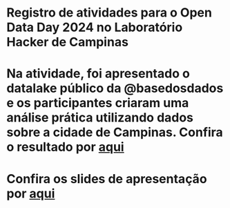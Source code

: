 # Registro de atividades para o Open Data Day 2024 no Laboratório Hacker de Campinas

# Na atividade, foi apresentado o datalake público da @basedosdados e os participantes criaram uma análise prática utilizando dados sobre a cidade de Campinas. Confira o resultado por [aqui](https://docs.google.com/document/d/1PtINNAyNCmR6Sdxixni0KUIyBOd5FX2h0Qf-hBYUkAY/edit?tab=t.0#heading=h.s818hqcppqtp)

# Confira os slides de apresentação por [aqui](https://docs.google.com/presentation/d/1I2J8BhSjlAWk9N-ZDaIetm-s--m0ZdOr4qzRPYvBKuk/edit#slide=id.g1f3bc8d14be_0_2)
